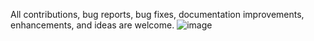 All contributions, bug reports, bug fixes, documentation improvements, enhancements, and ideas are welcome.
![image](https://user-images.githubusercontent.com/11847813/184074357-d4301add-241c-46bb-ae4c-2b1444cf37f4.png)
